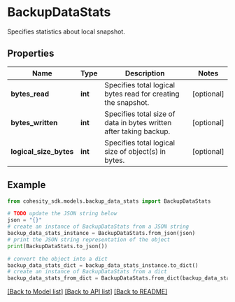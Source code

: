 # BackupDataStats

Specifies statistics about local snapshot.

## Properties

Name | Type | Description | Notes
------------ | ------------- | ------------- | -------------
**bytes_read** | **int** | Specifies total logical bytes read for creating the snapshot. | [optional] 
**bytes_written** | **int** | Specifies total size of data in bytes written after taking backup. | [optional] 
**logical_size_bytes** | **int** | Specifies total logical size of object(s) in bytes. | [optional] 

## Example

```python
from cohesity_sdk.models.backup_data_stats import BackupDataStats

# TODO update the JSON string below
json = "{}"
# create an instance of BackupDataStats from a JSON string
backup_data_stats_instance = BackupDataStats.from_json(json)
# print the JSON string representation of the object
print(BackupDataStats.to_json())

# convert the object into a dict
backup_data_stats_dict = backup_data_stats_instance.to_dict()
# create an instance of BackupDataStats from a dict
backup_data_stats_from_dict = BackupDataStats.from_dict(backup_data_stats_dict)
```
[[Back to Model list]](../README.md#documentation-for-models) [[Back to API list]](../README.md#documentation-for-api-endpoints) [[Back to README]](../README.md)


